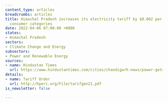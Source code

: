 ```yaml
---
content_type: articles
breadcrumbs: articles
title: Himachal Pradesh increases its electricity tariff by $0.002 per kWh for all
  consumer categories
date: 2022-04-06 07:00:00 +0000
states:
- Himachal Pradesh
sectors:
- Climate Change and Energy
subsectors:
- Power and Renewable Energy
sources:
- name: Hindustan Times
  url: https://www.hindustantimes.com/cities/chandigarh-news/power-gets-dearer-in-himachal-by-20-paiseunit-101648676570837.html
details:
- name: Tariff Order
  url: http://hperc.org/File/tarifgen21.pdf
is_newsletter: false

---
```

